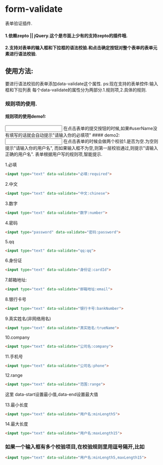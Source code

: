 # form-validate
表单验证插件.
#### 1.依赖zepto || jQuery.这个是市面上少有的支持zepto的插件哦.
#### 2.支持对表单的输入框和下拉框的语法校验.和点击确定按钮对整个表单的表单元素进行语法校验.
## 使用方法:
要进行语法校验的表单添加data-validate这个属性.
ps:现在支持的表单控件:输入框和下拉列表
每个data-validate的属性分为两部分.1.规则项,2.具体的规则.
### 规则项的使用.

#### 规则项的使用demo1:

<input id="userName" type="text" data-validate="必填:required">
在点击表单的提交按钮的时候,如果#userName没有填写的话就会自动提示"请输入你的必填项"
#### demo2:
<input id="userName" type="text" data-validate="用户名:required,chinese">
在点击表单的时候会做两个校验1.是否为空.为空则提示"请输入你的用户名",
而如果输入框不为空,则第一层校验通过,则提示"请输入正确的用户名".
表单根据用户写的规则项,智能提示.

1.必填
```html
<input type="text" data-validate="必填:required">
```
2.中文
```html
<input type="text" data-validate="中文:chinese">
```
3.数字
```html
<input type="text" data-validate="数字:number">
```
4.密码
```html
<input type="password" data-validate="密码:password">
```
5.qq
```html
<input type="text" data-validate="qq:qq">
```
6.身份证
```html
<input type="text" data-validate="身份证:cardId">
```
7.邮箱地址:
```html
<input type="text" data-validate="邮箱地址:email">
```
8.银行卡号
```html
<input type="text" data-validate="银行卡号:bankNumber">
```
9.真实姓名(非网络用名)
```html
<input type="text" data-validate="真实姓名:trueName">
```
10.company
```html
<input type="text" data-validate="公司名:company">
```
11.手机号
```html
<input type="text" data-validate="公司名:phone">
```
12.range
```html
<input type="text" data-validate="范围:range">
```
这里
data-start设置最小值,data-end设置最大值

13.最小长度
```html
<input type="text" data-validate="用户名:minLength5">
```
14.最大长度
```html
<input type="text" data-validate="用户名:maxLength15">
```
### 如果一个输入框有多个校验项目,在校验规则里用逗号隔开,比如
```html
<input type="text" data-validate="用户名:minLength5,maxLength15">
```